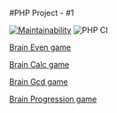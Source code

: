 #PHP Project - #1

[![Maintainability](https://api.codeclimate.com/v1/badges/a99a88d28ad37a79dbf6/maintainability)](https://codeclimate.com/github/codeclimate/codeclimate/maintainability)
![PHP CI](https://github.com/muyassarov/php-project-lvl1/workflows/PHP%20CI/badge.svg)

[Brain Even game](https://terminalizer.com/view/1af3b0993887)

[Brain Calc game](https://terminalizer.com/view/a2ba4dd83898)

[Brain Gcd game](https://terminalizer.com/view/380d03423899)

[Brain Progression game](https://terminalizer.com/view/5c65eff73903)